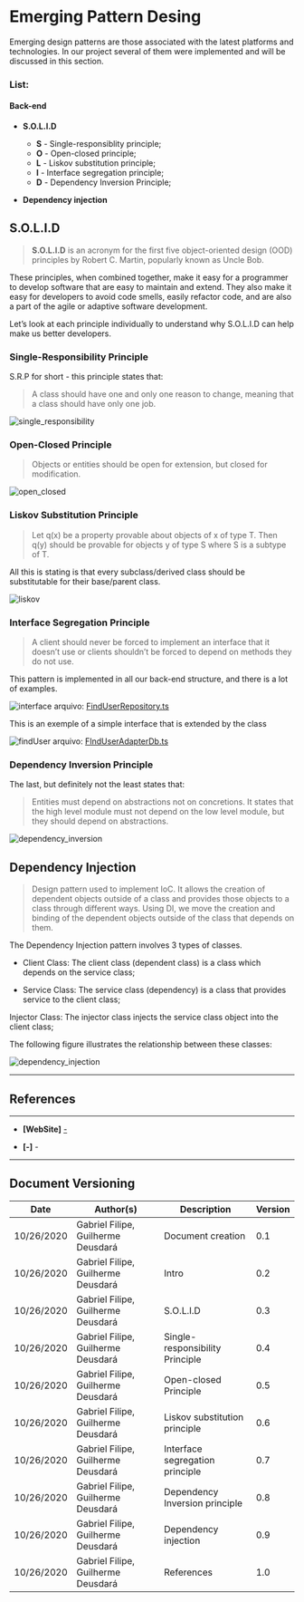 # Emerging Pattern Desing

Emerging design patterns are those associated with the latest platforms and technologies. In our project several of them were implemented and will be discussed in this section.

### List:

#### Back-end

* **S.O.L.I.D**

  - **S** - Single-responsiblity principle;
  - **O** - Open-closed principle;
  - **L** - Liskov substitution principle;
  - **I** - Interface segregation principle;
  - **D** - Dependency Inversion Principle;

* **Dependency injection**

## S.O.L.I.D

> **S.O.L.I.D** is an acronym for the first five object-oriented design (OOD) principles by Robert C. Martin, popularly known as Uncle Bob.

These principles, when combined together, make it easy for a programmer to develop software that are easy to maintain and extend. They also make it easy for developers to avoid code smells, easily refactor code, and are also a part of the agile or adaptive software development.

Let’s look at each principle individually to understand why S.O.L.I.D can help make us better developers.

### Single-Responsibility Principle
S.R.P for short - this principle states that:

> A class should have one and only one reason to change, meaning that a class should have only one job.

![single_responsibility](./images/single_responsibility_principle-VerifyIfUserAlreadyExistsMiddleware.png)

### Open-Closed Principle

> Objects or entities should be open for extension, but closed for modification.

![open_closed](./images/open_closed_principle-BadRequestError.png)

### Liskov Substitution Principle

> Let q(x) be a property provable about objects of x of type T. Then q(y) should be provable for objects y of type S where S is a subtype of T.

All this is stating is that every subclass/derived class should be substitutable for their base/parent class.

![liskov](./images/liskov_substitution_principle-CreateUserAdapterDb.png)

### Interface Segregation Principle

> A client should never be forced to implement an interface that it doesn’t use or clients shouldn’t be forced to depend on methods they do not use.

This pattern is implemented in all our back-end structure, and there is a lot of examples.

![interface](./images/interface_segregation_principle-FindUserRepository.png)
arquivo: [FindUserRepository.ts](https://github.com/UnBArqDsw/2020.1_G2_TCLDL_Paper_Service/blob/master/src/data/repositories/FindUserRepository.ts)

This is an exemple of a simple interface that is extended by the class

![findUser](./images/interface_segregation_principle-FIndUserAdapterDb.png)
arquivo: [FIndUserAdapterDb.ts](https://github.com/UnBArqDsw/2020.1_G2_TCLDL_Paper_Service/blob/master/src/data/interactors/user/FindUserAdapterDb.ts)

### Dependency Inversion Principle

The last, but definitely not the least states that:

> Entities must depend on abstractions not on concretions. It states that the high level module must not depend on the low level module, but they should depend on abstractions.

![dependency_inversion](./images/dependency_inversion_principle-RemoveUserAdapterDb.png)

## Dependency Injection

> Design pattern used to implement IoC. It allows the creation of dependent objects outside of a class and provides those objects to a class through different ways. Using DI, we move the creation and binding of the dependent objects outside of the class that depends on them.

The Dependency Injection pattern involves 3 types of classes.

- Client Class: The client class (dependent class) is a class which depends on the service class;

- Service Class: The service class (dependency) is a class that provides service to the client class;

Injector Class: The injector class injects the service class object into the client class;

The following figure illustrates the relationship between these classes:

![dependency_injection](./images/dependency_injection-RequestValidatorMiddleware.png)


---
## References
---

- **[WebSite]** <a href="-">-</a>

- **[-]** -


---

## Document Versioning

| Date | Author(s) | Description | Version |
|------|-------|-----------|--------|
| 10/26/2020 | Gabriel Filipe, Guilherme Deusdará | Document creation | 0.1 |
| 10/26/2020 | Gabriel Filipe, Guilherme Deusdará | Intro | 0.2 |
| 10/26/2020 | Gabriel Filipe, Guilherme Deusdará | S.O.L.I.D | 0.3 |
| 10/26/2020 | Gabriel Filipe, Guilherme Deusdará | Single-responsibility Principle | 0.4 |
| 10/26/2020 | Gabriel Filipe, Guilherme Deusdará | Open-closed Principle | 0.5 |
| 10/26/2020 | Gabriel Filipe, Guilherme Deusdará | Liskov substitution principle | 0.6 |
| 10/26/2020 | Gabriel Filipe, Guilherme Deusdará | Interface segregation principle | 0.7 |
| 10/26/2020 | Gabriel Filipe, Guilherme Deusdará | Dependency Inversion principle | 0.8 |
| 10/26/2020 | Gabriel Filipe, Guilherme Deusdará | Dependency injection | 0.9 |
| 10/26/2020 | Gabriel Filipe, Guilherme Deusdará | References | 1.0 |
